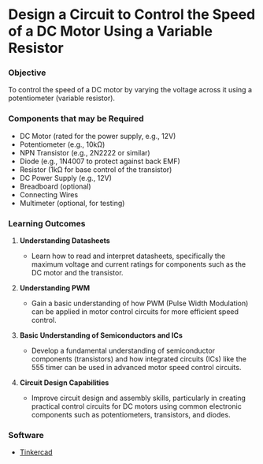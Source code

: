 # Design a Circuit to Control the Speed of a DC Motor Using a Variable Resistor

### Objective
To control the speed of a DC motor by varying the voltage across it using a potentiometer (variable resistor).

### Components that may be Required
- DC Motor (rated for the power supply, e.g., 12V)
- Potentiometer (e.g., 10kΩ)
- NPN Transistor (e.g., 2N2222 or similar)
- Diode (e.g., 1N4007 to protect against back EMF)
- Resistor (1kΩ for base control of the transistor)
- DC Power Supply (e.g., 12V)
- Breadboard (optional)
- Connecting Wires
- Multimeter (optional, for testing)

### Learning Outcomes
1. **Understanding Datasheets**
   - Learn how to read and interpret datasheets, specifically the maximum voltage and current ratings for components such as the DC motor and the transistor.

2. **Understanding PWM**
   - Gain a basic understanding of how PWM (Pulse Width Modulation) can be applied in motor control circuits for more efficient speed control.

3. **Basic Understanding of Semiconductors and ICs**
   - Develop a fundamental understanding of semiconductor components (transistors) and how integrated circuits (ICs) like the 555 timer can be used in advanced motor speed control circuits.

4. **Circuit Design Capabilities**
   - Improve circuit design and assembly skills, particularly in creating practical control circuits for DC motors using common electronic components such as potentiometers, transistors, and diodes.

### Software 
- [Tinkercad](https://www.tinkercad.com/)
